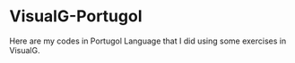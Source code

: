 # VisualG-Portugol
 Here are my codes in Portugol Language that I did using some exercises in VisualG.
